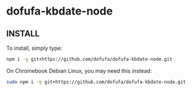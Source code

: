 # dofufa-kbdate-node

## INSTALL

To install, simply type:
```sh
npm i -g git+https://github.com/dofufa/dofufa-kbdate-node.git
```

On Chromebook Debian Linux, you may need this instead:
```sh
sudo npm i -g git+https://github.com/dofufa/dofufa-kbdate-node.git
```
